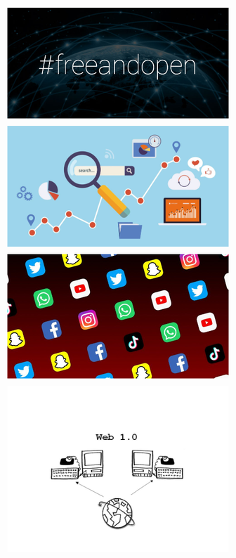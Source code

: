 
![free & open internet](https://raw.githubusercontent.com/kp268/IS601-Homework2/kp268/Page%20Image/open_internet.jpg)

![search](https://raw.githubusercontent.com/kp268/IS601-Homework2/kp268/Page%20Image/search.jpg)

![social media](https://raw.githubusercontent.com/kp268/IS601-Homework2/kp268/Page%20Image/social_media.jpg)

![web 1.0](https://raw.githubusercontent.com/kp268/IS601-Homework2/kp268/Page%20Image/web1.jpg)

